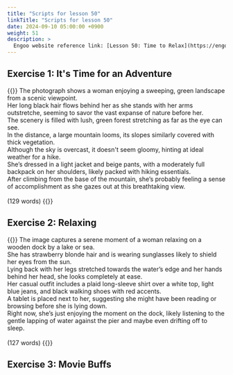 ```yaml
---
title: "Scripts for lesson 50"
linkTitle: "Scripts for lesson 50"
date: 2024-09-10 05:00:00 +0900
weight: 51
description: >
  Engoo website reference link: [Lesson 50: Time to Relax](https://engoo.com/app/lessons/describing-pictures-intermediate-describing-pictures-time-to-relax/W2jJxk0lEeeEFlcySmB9RQ?category_id=P_HriMOnEeifo0O-yMP42w&course_id=ZZasjsOnEeiHZVOMC0VfdA)
---
```


## Exercise 1: It's Time for an Adventure

{{<card header="**Script**">}}
The photograph shows a woman enjoying a sweeping, green landscape from a scenic viewpoint. <br/>
Her long black hair flows behind her as she stands with her arms outstretche, seeming to savor the vast expanse of nature before her.<br/>
The scenery is filled with lush, green forest stretching as far as the eye can see. <br/>
In the distance, a large mountain looms, its slopes similarly covered with thick vegetation.<br/>
Although the sky is overcast, it doesn't seem gloomy, hinting at ideal weather for a hike. <br/>
She’s dressed in a light jacket and beige pants, with a moderately full backpack on her shoulders, likely packed with hiking essentials. <br/>
After climbing from the base of the mountain, she’s probably feeling a sense of accomplishment as she gazes out at this breathtaking view.<br/>
<br/>
(129 words)
{{</card>}}

## Exercise 2: Relaxing

{{<card header="**Script**">}}
The image captures a serene moment of a woman relaxing on a wooden dock by a lake or sea. <br/>
She has strawberry blonde hair and is wearing sunglasses likely to shield her eyes from the sun. <br/>
Lying back with her legs stretched towards the water’s edge and her hands behind her head, she looks completely at ease.<br/>
Her casual outfit includes a plaid long-sleeve shirt over a white top, light blue jeans, and black walking shoes with red accents.<br/>
A tablet is placed next to her, suggesting she might have been reading or browsing before she is lying down.<br/>
Right now, she’s just enjoying the moment on the dock, likely listening to the gentle lapping of water against the pier and maybe even drifting off to sleep.<br/>
<br/>
(127 words)
{{</card>}}


## Exercise 3: Movie Buffs



